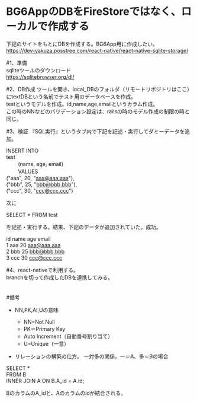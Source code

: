 # BG6AppのDBをFireStoreではなく、ローカルで作成する

下記のサイトをもとにDBを作成する。BG6App用に作成したい。</br>
https://dev-yakuza.posstree.com/react-native/react-native-sqlite-storage/</br>

#1、準備</br>
sqliteツールのダウンロード　　</br>
https://sqlitebrowser.org/dl/</br>

#2、DB作成
ツールを開き、local_DBのフォルダ（リモートリポジトリはここ）にtextDBという名前でテスト用のデータベースを作成。</br>
testというモデルを作成。id,name,age,emailというカラム作成。</br>
この時のNNなどのバリデーション設定は、railsの時のモデル作成の制限の時と同じ。</br>

#3、検証
『SQL実行』というタブ内で下記を記述・実行してダミーデータを追加。</br>

INSERT INTO</br>
	test</br>　　
	(name, age, email)</br>　　
VALUES</br>
	("aaa",  20, "aaa@aaa.aaa"),</br>
	("bbb",  25, "bbb@bbb.bbb"),</br>
	("ccc",  30, "ccc@ccc.ccc")</br>

次に</br>

  SELECT * FROM test</br>

 を記述・実行する。結果、下記のデータが追加されていた。成功。</br>

id name age email</br>
1	 aaa	20	aaa@aaa.aaa</br>
2	 bbb	25	bbb@bbb.bbb</br>
3	 ccc	30	ccc@ccc.ccc</br>

#4、react-nativeで利用する。</br>
branchを切って作成したDBを連携してみる。</br>　　

#備考
* NN,PK,AI,Uの意味
	* NN=Not Null
	* PK＝Primary Key
	* Auto Increment（自動番号割り当て）
	* U=Unique（一意）

* リレーションの構築の仕方。
一対多の関係。一＝A、多＝Bの場合</br>

SELECT *</br>
FROM B</br>
  INNER JOIN A ON B.A_id = A.id;</br>

BのカラムのA_idと、Aのカラムのidが結合される。</br>
